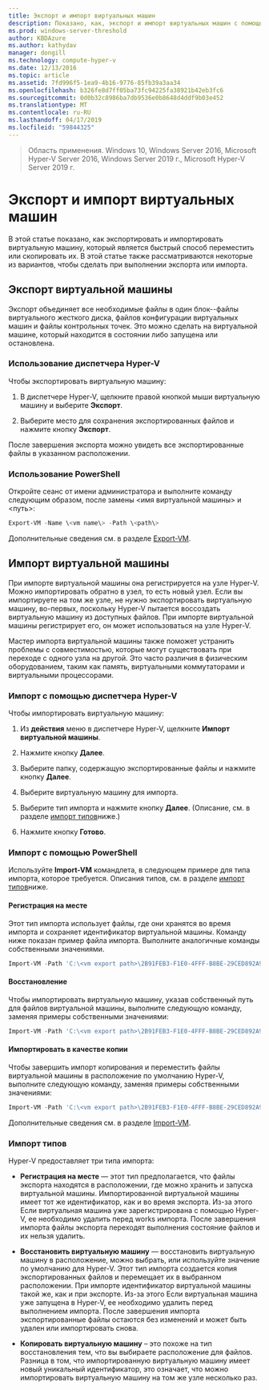 ```yaml
---
title: Экспорт и импорт виртуальных машин
description: Показано, как, экспорт и импорт виртуальных машин с помощью диспетчера Hyper-V или Windows PowerShell.
ms.prod: windows-server-threshold
author: KBDAzure
ms.author: kathydav
manager: dongill
ms.technology: compute-hyper-v
ms.date: 12/13/2016
ms.topic: article
ms.assetid: 7fd996f5-1ea9-4b16-9776-85fb39a3aa34
ms.openlocfilehash: b326fe8d7ff05ba73fc94225fa38921b42eb3fc6
ms.sourcegitcommit: 0d0b32c8986ba7db9536e0b8648d4ddf9b03e452
ms.translationtype: MT
ms.contentlocale: ru-RU
ms.lasthandoff: 04/17/2019
ms.locfileid: "59844325"
---
```

>Область применения. Windows 10, Windows Server 2016, Microsoft Hyper-V Server 2016, Windows Server 2019 г., Microsoft Hyper-V Server 2019 г.

# <a name="export-and-import-virtual-machines"></a>Экспорт и импорт виртуальных машин

В этой статье показано, как экспортировать и импортировать виртуальную машину, который является быстрый способ переместить или скопировать их. В этой статье также рассматриваются некоторые из вариантов, чтобы сделать при выполнении экспорта или импорта.

## <a name="export-a-virtual-machine"></a>Экспорт виртуальной машины

Экспорт объединяет все необходимые файлы в один блок--файлы виртуального жесткого диска, файлов конфигурации виртуальных машин и файлы контрольных точек. Это можно сделать на виртуальной машине, который находится в состоянии либо запущена или остановлена.

### <a name="using-hyper-v-manager"></a>Использование диспетчера Hyper-V

Чтобы экспортировать виртуальную машину:

1. В диспетчере Hyper-V, щелкните правой кнопкой мыши виртуальную машину и выберите **Экспорт**.

2. Выберите место для сохранения экспортированных файлов и нажмите кнопку **Экспорт**.

После завершения экспорта можно увидеть все экспортированные файлы в указанном расположении.

### <a name="using-powershell"></a>Использование PowerShell

Откройте сеанс от имени администратора и выполните команду следующим образом, после замены \<имя виртуальной машины\> и \<путь\>:

```powershell
Export-VM -Name \<vm name\> -Path \<path\>
```

Дополнительные сведения см. в разделе [Export-VM](https://docs.microsoft.com/powershell/module/hyper-v/export-vm).

## <a name="import-a-virtual-machine"></a>Импорт виртуальной машины 

При импорте виртуальной машины она регистрируется на узле Hyper-V. Можно импортировать обратно в узел, то есть новый узел. Если вы импортируете на том же узле, не нужно экспортировать виртуальную машину, во-первых, поскольку Hyper-V пытается воссоздать виртуальную машину из доступных файлов. При импорте виртуальной машины регистрирует его, он может использоваться на узле Hyper-V.

Мастер импорта виртуальной машины также поможет устранить проблемы с совместимостью, которые могут существовать при переходе с одного узла на другой. Это часто различия в физическим оборудованием, таким как память, виртуальными коммутаторами и виртуальными процессорами.

### <a name="import-using-hyper-v-manager"></a>Импорт с помощью диспетчера Hyper-V

Чтобы импортировать виртуальную машину:

1. Из **действия** меню в диспетчере Hyper-V, щелкните **Импорт виртуальной машины**.

2. Нажмите кнопку **Далее**.

3. Выберите папку, содержащую экспортированные файлы и нажмите кнопку **Далее**.

4. Выберите виртуальную машину для импорта.

5. Выберите тип импорта и нажмите кнопку **Далее**. (Описание, см. в разделе [импорт типов](#import-types)ниже.)

6. Нажмите кнопку **Готово**.

### <a name="import-using-powershell"></a>Импорт с помощью PowerShell

Используйте **Import-VM** командлета, в следующем примере для типа импорта, которое требуется. Описания типов, см. в разделе [импорт типов](#import-types)ниже. 

#### <a name="register-in-place"></a>Регистрация на месте

Этот тип импорта использует файлы, где они хранятся во время импорта и сохраняет идентификатор виртуальной машины. Команду ниже показан пример файла импорта. Выполните аналогичные команды собственными значениями.

```powershell
Import-VM -Path 'C:\<vm export path>\2B91FEB3-F1E0-4FFF-B8BE-29CED892A95A.vmcx' 
```

#### <a name="restore"></a>Восстановление

Чтобы импортировать виртуальную машину, указав собственный путь для файлов виртуальной машины, выполните следующую команду, заменяя примеры собственными значениями:

```powershell
Import-VM -Path 'C:\<vm export path>\2B91FEB3-F1E0-4FFF-B8BE-29CED892A95A.vmcx' -Copy -VhdDestinationPath 'D:\Virtual Machines\WIN10DOC' -VirtualMachinePath 'D:\Virtual Machines\WIN10DOC'
```

#### <a name="import-as-a-copy"></a>Импортировать в качестве копии

Чтобы завершить импорт копирования и переместить файлы виртуальной машины в расположение по умолчанию Hyper-V, выполните следующую команду, заменяя примеры собственными значениями:

``` PowerShell
Import-VM -Path 'C:\<vm export path>\2B91FEB3-F1E0-4FFF-B8BE-29CED892A95A.vmcx' -Copy -GenerateNewId
```

Дополнительные сведения см. в разделе [Import-VM](https://docs.microsoft.com/powershell/module/hyper-v/import-vm).

### <a name="import-types"></a>Импорт типов

Hyper-V предоставляет три типа импорта:

- **Регистрация на месте** — этот тип предполагается, что файлы экспорта находятся в расположении, где можно хранить и запуска виртуальной машины. Импортированной виртуальной машины имеет тот же идентификатор, как и во время экспорта. Из-за этого Если виртуальная машина уже зарегистрирована с помощью Hyper-V, ее необходимо удалить перед works импорта. После завершения импорта файлы экспорта переходят выполнения состояние файлов и их нельзя удалить.

- **Восстановить виртуальную машину** — восстановить виртуальную машину в расположение, можно выбрать, или используйте значение по умолчанию для Hyper-V. Этот тип импорта создается копия экспортированных файлов и перемещает их в выбранном расположении. При импорте идентификатор виртуальной машины такой же, как и при экспорте. Из-за этого Если виртуальная машина уже запущена в Hyper-V, ее необходимо удалить перед выполнением импорта. После завершения импорта экспортированные файлы остаются без изменений и может быть удален или импортировать снова.

- **Копировать виртуальную машину** – это похоже на тип восстановления тем, что вы выбираете расположение для файлов. Разница в том, что импортированную виртуальную машину имеет новый уникальный идентификатор, это означает, что можно импортировать виртуальную машину на том же узле несколько раз.

